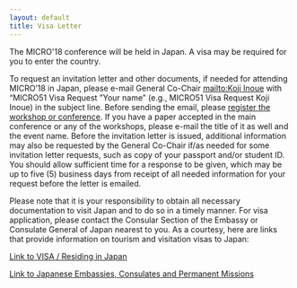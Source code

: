 ```yaml
---
layout: default
title: Visa Letter
---
```


The MICRO'18 conference will be held in Japan. A visa may be required for you to enter the country. 

To request an invitation letter and other documents, if needed for attending MICRO’18 in Japan, please e-mail General Co-Chair [mailto:Koji Inoue](micro51-visa@cpc.ait.kyushu-u.ac.jp) with “MICRO51 Visa Request ”Your name” (e.g., MICRO51 Visa Request Koji Inoue) in the subject line. Before sending the email, please [register the workshop or conference](https://www.microarch.org/micro51/Registration/). If you have a paper accepted in the main conference or any of the workshops, please e-mail the title of it as well and the event name. Before the invitation letter is issued, additional information may also be requested by the General Co-Chair if/as needed for some invitation letter requests, such as copy of your passport and/or student ID. You should allow sufficient time for a response to be given, which may be up to five (5) business days from receipt of all needed information for your request before the letter is emailed.

Please note that it is your responsibility to obtain all necessary documentation to visit Japan and to do so in a timely manner. For visa application, please contact the Consular Section of the Embassy or Consulate General of Japan nearest to you. As a courtesy, here are links that provide information on tourism and visitation visas to Japan: 

[Link to VISA / Residing in Japan](http://www.mofa.go.jp/j_info/visit/visa/)

[Link to Japanese Embassies, Consulates and Permanent Missions](https://www.mofa.go.jp/about/emb_cons/mofaserv.html)
